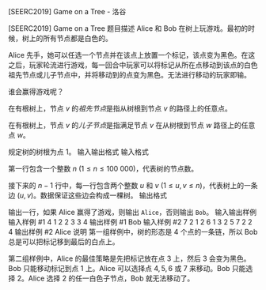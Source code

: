



[SEERC2019] Game on a Tree - 洛谷














[SEERC2019] Game on a Tree
题目描述
Alice 和 Bob 在树上玩游戏。最初的时候，树上的所有节点都是白色的。

Alice 先手，她可以任选一个节点并在该点上放置一个标记，该点变为黑色。在这之后，玩家轮流进行游戏，每一回合中玩家可以将标记从所在点移动到该点的白色祖先节点或儿子节点中，并将移动到的点变为黑色。无法进行移动的玩家即输。

谁会赢得游戏呢？

在有根树上，节点 $v$ 的*祖先节点*是指从树根到节点 $v$ 的路径上的任意点。

在有根树上，节点 $v$ 的*儿子节点*是指满足节点 $v$ 在从树根到节点 $w$ 路径上的任意点 $w$。

规定树的树根为点 $1$。
输入输出格式
输入格式

第一行包含一个整数 $n \ (1 \leq n \leq 100 \ 000)$，代表树的节点数。

接下来的 $n-1$ 行中，每一行包含两个整数 $u$ 和 $v \ (1 \leq u, v \leq n)$，代表树上的一条边 $(u, v)$。数据保证这些边会构成一棵树。
输出格式

输出一行，如果 Alice 赢得了游戏，则输出 `Alice`，否则输出 `Bob`。
输入输出样例
输入样例 #1
4
1 2
2 3
3 4
输出样例 #1
Bob
输入样例 #2
7
2 1
2 6
1 3
2 5
7 2
2 4
输出样例 #2
Alice
说明
第一组样例中，树的形态是 $4$ 个点的一条链，所以 Bob 总是可以把标记移到最后的白点上。

第二组样例中，Alice 的最佳策略是先把标记放在点 $3$ 上，然后 $3$ 会变为黑色。Bob 只能移动标记到点 $1$ 上。Alice 可以选择点 $4, 5, 6$ 或 $7$ 来移动。Bob 只能选择 $2$。Alice 选择 $2$ 的任一白色子节点，Bob 就无法移动了。






